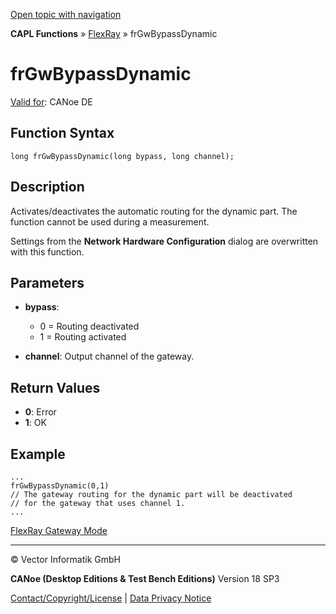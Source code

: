 [Open topic with navigation](../../../../../CANoeDEFamily.htm#Topics/CAPLFunctions/FlexRay/Functions/CAPLfunctionFRGwBypassDynamic.md)

**CAPL Functions** » [FlexRay](../CAPLfunctionsFlexrayOverview.md) » frGwBypassDynamic

# frGwBypassDynamic

[Valid for](../../../Shared/FeatureAvailability.md): CANoe DE

## Function Syntax

```
long frGwBypassDynamic(long bypass, long channel);
```

## Description

Activates/deactivates the automatic routing for the dynamic part. The function cannot be used during a measurement.

Settings from the **Network Hardware Configuration** dialog are overwritten with this function.

## Parameters

- **bypass**:
  - 0 = Routing deactivated
  - 1 = Routing activated

- **channel**: Output channel of the gateway.

## Return Values

- **0**: Error
- **1**: OK

## Example

```plaintext
...
frGwBypassDynamic(0,1)
// The gateway routing for the dynamic part will be deactivated 
// for the gateway that uses channel 1.
...
```

[FlexRay Gateway Mode](../../../CANoeCANalyzer/FlexRay/FlexRayGatewayMode.md)

---

© Vector Informatik GmbH

**CANoe (Desktop Editions & Test Bench Editions)** Version 18 SP3

[Contact/Copyright/License](../../../Shared/ContactCopyrightLicense.md) | [Data Privacy Notice](https://www.vector.com/int/en/company/get-info/privacy-policy/)
